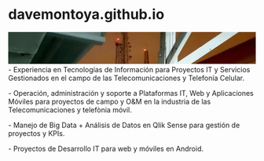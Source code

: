 # davemontoya.github.io
<picture>
 <source media="(prefers-color-scheme: dark)" srcset="./img/Banner_1080.jpg">
 <source media="(prefers-color-scheme: light)" srcset="./img/Banner_1080.jpg">
 <img alt="Dave Montoya" src="./img/Banner_1080.jpg">
</picture>
- Experiencia en Tecnologías de Información para Proyectos IT y Servicios Gestionados en el campo de las Telecomunicaciones y Telefonía Celular. 
<p></p>
- Operación, administración y soporte a Plataformas IT, Web y Aplicaciones Móviles para proyectos de campo y O&M en la industria de las Telecomunicaciones y telefònia móvil.
<p></p>
-  Manejo de Big Data + Análisis de Datos en Qlik Sense para gestión de proyectos y KPIs.
<p></p>
-  Proyectos de Desarrollo IT para web y móviles en Android.
